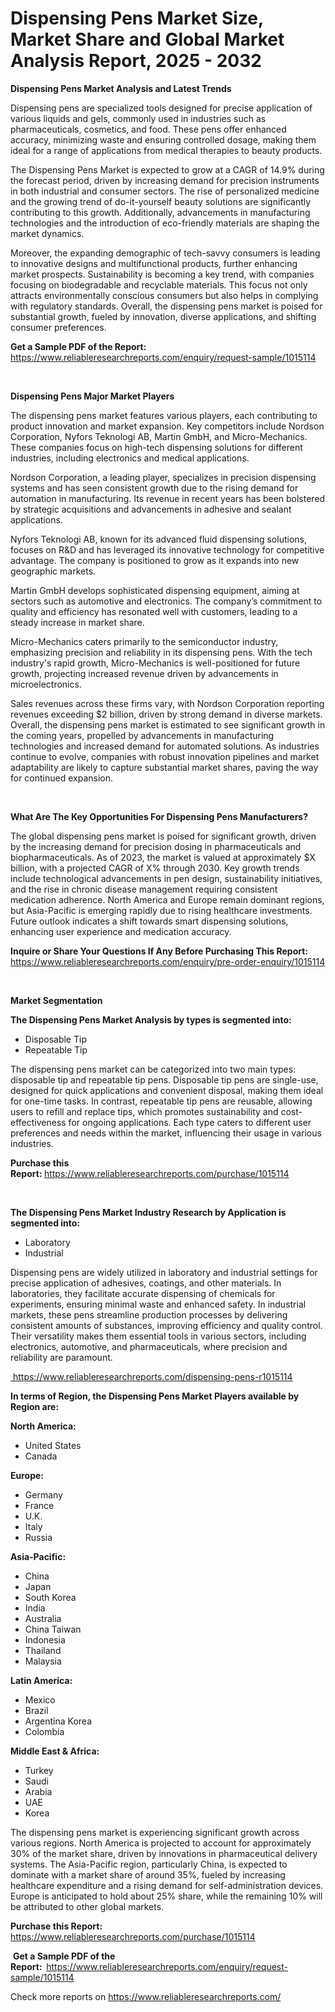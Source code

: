<p><h1>Dispensing Pens Market Size, Market Share and Global Market Analysis Report, 2025 - 2032</h1></p><p><strong>Dispensing Pens Market Analysis and Latest Trends</strong></p>
<p><p>Dispensing pens are specialized tools designed for precise application of various liquids and gels, commonly used in industries such as pharmaceuticals, cosmetics, and food. These pens offer enhanced accuracy, minimizing waste and ensuring controlled dosage, making them ideal for a range of applications from medical therapies to beauty products. </p><p>The Dispensing Pens Market is expected to grow at a CAGR of 14.9% during the forecast period, driven by increasing demand for precision instruments in both industrial and consumer sectors. The rise of personalized medicine and the growing trend of do-it-yourself beauty solutions are significantly contributing to this growth. Additionally, advancements in manufacturing technologies and the introduction of eco-friendly materials are shaping the market dynamics. </p><p>Moreover, the expanding demographic of tech-savvy consumers is leading to innovative designs and multifunctional products, further enhancing market prospects. Sustainability is becoming a key trend, with companies focusing on biodegradable and recyclable materials. This focus not only attracts environmentally conscious consumers but also helps in complying with regulatory standards. Overall, the dispensing pens market is poised for substantial growth, fueled by innovation, diverse applications, and shifting consumer preferences.</p></p>
<p><strong>Get a Sample PDF of the Report:&nbsp;</strong> <a href="https://www.reliableresearchreports.com/enquiry/request-sample/1015114?utm_campaign=3090&utm_medium=2&utm_source=Github&utm_content=ia&utm_term=06032025&utm_id=dispensing-pens">https://www.reliableresearchreports.com/enquiry/request-sample/1015114</a></p>
<p>&nbsp;</p>
<p><strong>Dispensing Pens Major Market Players</strong></p>
<p><p>The dispensing pens market features various players, each contributing to product innovation and market expansion. Key competitors include Nordson Corporation, Nyfors Teknologi AB, Martin GmbH, and Micro-Mechanics. These companies focus on high-tech dispensing solutions for different industries, including electronics and medical applications.</p><p>Nordson Corporation, a leading player, specializes in precision dispensing systems and has seen consistent growth due to the rising demand for automation in manufacturing. Its revenue in recent years has been bolstered by strategic acquisitions and advancements in adhesive and sealant applications.</p><p>Nyfors Teknologi AB, known for its advanced fluid dispensing solutions, focuses on R&D and has leveraged its innovative technology for competitive advantage. The company is positioned to grow as it expands into new geographic markets.</p><p>Martin GmbH develops sophisticated dispensing equipment, aiming at sectors such as automotive and electronics. The company’s commitment to quality and efficiency has resonated well with customers, leading to a steady increase in market share.</p><p>Micro-Mechanics caters primarily to the semiconductor industry, emphasizing precision and reliability in its dispensing pens. With the tech industry's rapid growth, Micro-Mechanics is well-positioned for future growth, projecting increased revenue driven by advancements in microelectronics.</p><p>Sales revenues across these firms vary, with Nordson Corporation reporting revenues exceeding $2 billion, driven by strong demand in diverse markets. Overall, the dispensing pens market is estimated to see significant growth in the coming years, propelled by advancements in manufacturing technologies and increased demand for automated solutions. As industries continue to evolve, companies with robust innovation pipelines and market adaptability are likely to capture substantial market shares, paving the way for continued expansion.</p></p>
<p>&nbsp;</p>
<p><strong>What Are The Key Opportunities For Dispensing Pens Manufacturers?</strong></p>
<p><p>The global dispensing pens market is poised for significant growth, driven by the increasing demand for precision dosing in pharmaceuticals and biopharmaceuticals. As of 2023, the market is valued at approximately $X billion, with a projected CAGR of X% through 2030. Key growth trends include technological advancements in pen design, sustainability initiatives, and the rise in chronic disease management requiring consistent medication adherence. North America and Europe remain dominant regions, but Asia-Pacific is emerging rapidly due to rising healthcare investments. Future outlook indicates a shift towards smart dispensing solutions, enhancing user experience and medication accuracy.</p></p>
<p><strong>Inquire or Share Your Questions If Any Before Purchasing This Report:</strong> <a href="https://www.reliableresearchreports.com/enquiry/pre-order-enquiry/1015114?utm_campaign=3090&utm_medium=2&utm_source=Github&utm_content=ia&utm_term=06032025&utm_id=dispensing-pens">https://www.reliableresearchreports.com/enquiry/pre-order-enquiry/1015114</a></p>
<p>&nbsp;</p>
<p><strong>Market Segmentation</strong></p>
<p><strong>The Dispensing Pens Market Analysis by types is segmented into:</strong></p>
<p><ul><li>Disposable Tip</li><li>Repeatable Tip</li></ul></p>
<p><p>The dispensing pens market can be categorized into two main types: disposable tip and repeatable tip pens. Disposable tip pens are single-use, designed for quick applications and convenient disposal, making them ideal for one-time tasks. In contrast, repeatable tip pens are reusable, allowing users to refill and replace tips, which promotes sustainability and cost-effectiveness for ongoing applications. Each type caters to different user preferences and needs within the market, influencing their usage in various industries.</p></p>
<p><strong>Purchase this Report:&nbsp;</strong><a href="https://www.reliableresearchreports.com/purchase/1015114?utm_campaign=3090&utm_medium=2&utm_source=Github&utm_content=ia&utm_term=06032025&utm_id=dispensing-pens">https://www.reliableresearchreports.com/purchase/1015114</a></p>
<p>&nbsp;</p>
<p><strong>The Dispensing Pens Market Industry Research by Application is segmented into:</strong></p>
<p><ul><li>Laboratory</li><li>Industrial</li></ul></p>
<p><p>Dispensing pens are widely utilized in laboratory and industrial settings for precise application of adhesives, coatings, and other materials. In laboratories, they facilitate accurate dispensing of chemicals for experiments, ensuring minimal waste and enhanced safety. In industrial markets, these pens streamline production processes by delivering consistent amounts of substances, improving efficiency and quality control. Their versatility makes them essential tools in various sectors, including electronics, automotive, and pharmaceuticals, where precision and reliability are paramount.</p></p>
<p><a href="https://www.reliableresearchreports.com/dispensing-pens-r1015114?utm_campaign=3090&utm_medium=2&utm_source=Github&utm_content=ia&utm_term=06032025&utm_id=dispensing-pens">&nbsp;https://www.reliableresearchreports.com/dispensing-pens-r1015114</a></p>
<p><strong>In terms of Region, the Dispensing Pens Market Players available by Region are:</strong></p>
<p>
    <p> <strong> North America: </strong>
        <ul>
            <li>United States</li>
            <li>Canada</li>
        </ul>
        </p> 
    <p> <strong> Europe: </strong>
        <ul>
            <li>Germany</li>
            <li>France</li>
            <li>U.K.</li>
            <li>Italy</li>
            <li>Russia</li>
        </ul>
        </p> 
    <p> <strong> Asia-Pacific: </strong>
        <ul>
            <li>China</li>
            <li>Japan</li>
            <li>South Korea</li>
            <li>India</li>
            <li>Australia</li>
            <li>China Taiwan</li>
            <li>Indonesia</li>
            <li>Thailand</li>
            <li>Malaysia</li>
        </ul>
        </p> 
    <p> <strong> Latin America: </strong>
        <ul>
            <li>Mexico</li>
            <li>Brazil</li>
            <li>Argentina Korea</li>
            <li>Colombia</li>
        </ul>
        </p> 
    <p> <strong> Middle East & Africa: </strong>
        <ul>
            <li>Turkey</li>
            <li>Saudi</li>
            <li>Arabia</li>
            <li>UAE</li>
            <li>Korea</li>
        </ul>
    </p>
    </p>
<p><p>The dispensing pens market is experiencing significant growth across various regions. North America is projected to account for approximately 30% of the market share, driven by innovations in pharmaceutical delivery systems. The Asia-Pacific region, particularly China, is expected to dominate with a market share of around 35%, fueled by increasing healthcare expenditure and a rising demand for self-administration devices. Europe is anticipated to hold about 25% share, while the remaining 10% will be attributed to other global markets.</p></p>
<p><strong>Purchase this Report: </strong><a href="https://www.reliableresearchreports.com/purchase/1015114?utm_campaign=3090&utm_medium=2&utm_source=Github&utm_content=ia&utm_term=06032025&utm_id=dispensing-pens">https://www.reliableresearchreports.com/purchase/1015114</a></p>
<p>&nbsp;<strong>Get a Sample PDF of the Report:&nbsp;&nbsp;</strong><a href="https://www.reliableresearchreports.com/enquiry/request-sample/1015114?utm_campaign=3090&utm_medium=2&utm_source=Github&utm_content=ia&utm_term=06032025&utm_id=dispensing-pens">https://www.reliableresearchreports.com/enquiry/request-sample/1015114</a></p>
<p><strong></strong></p>
<p>Check more reports on <a href="https://www.reliableresearchreports.com/?utm_campaign=3090&utm_medium=2&utm_source=Github&utm_content=ia&utm_term=06032025&utm_id=dispensing-pens">https://www.reliableresearchreports.com/</a></p>